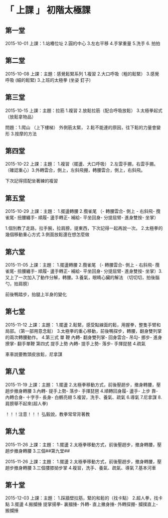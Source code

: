 # 「 上課 」 初階太極課

## 第一堂
2015-10-01 上課：1.站樁位址 2.圓的中心 3.左右平移 4.手掌重量 5.洗手 6. 拍拍

## 第二堂
2015-10-08 上課：主題：感覺鬆緊系列 1.複習 2.大口呼吸（粗的鬆緊） 3.感覺呼吸 (細的鬆緊) 3.上班的太極拳 (坐姿 釘子)

## 第三堂
2015-10-15 上課：主題：拉筋 1.複習 2.放鬆拉筋（配合呼吸放鬆） 3.太極拳起式 （放鬆拿物品）

問題：1.爬山 （上下樓梯） 外側筋太緊， 2.鬆不能連的原因，往下鬆的力量會變形 3.按摩的方法

## 第四堂
2015-10-22 上課：主題： 1.複習（擺盪、大口呼吸） 2.左雲手掤，右雲手掤。（確認重心）3.外轉雲合，側上，左斜飛掤，轉腰雲合，側上，右斜飛。

下次記得搭配坐著練的複習

## 第五堂
2015-10-29 上課：主題： 1.擺盪轉腰 2.攬雀尾 （- 轉腰雲合- 側上 - 右斜飛- 攬雀尾- 扭腰纏手- 順履- 盪手轉正- 補給- 平坐回身- 分提屈臂- 進身雙按- 坐掌）

1.個別教了走路，拉手腕，拉肩膀，提東西，下次記得一起再說一次。
2.太極拳的幾個移動重心方式
3.側面放鬆還在想怎麼做

## 第六堂
2015-11-05 上課：主題： 1.擺盪轉腰 2.攬雀尾 （- 轉腰雲合- 側上 - 右斜飛- 攬雀尾- 扭腰纏手- 順履- 盪手轉正- 補給- 平坐回身- 分提屈臂- 進身雙按- 坐掌）3.又上了一次加入了動作分解，轉腰。3.養氣，眼睛心臟的解法 （切切切，拍後腦勺，拍肩膀）

前後鴨踏步，抬腿上半身的變化

## 第七堂
2015-11-12 上課：主題： 1.擺盪 2.鬆緊，感受點線面的鬆，用握拳，整隻手臂和局部。（第一部用意念鬆） 3.太極拳的重心移動，前後鴨探步，轉腰，翻身雙列掌的兩次轉腰動作。 4.第三式 單 鞭 內轉- 翻身雙列掌- 回身雲合- 吊勾- 挪步- 進身撩掌- 翻手單鞭 第四式 提手上勢 內轉- 提手上勢- 落步- 手揮琵琶
4.疏氣

車車說要教頭皮放鬆，尼拿謀

## 第八堂
2015-11-19 上課：主題： 1.擺盪 2.太極拳移動方式，前後壓趟步，撤身轉腰，壓趟步撤身轉腰 3.內轉- 提手上勢- 落步- 手揮琵琶 4.順轉回身履- 盪手- 上步 靠- 內轉合身- 十字手- 長身- 白鶴亮翅 5.複習，洗手、養氣、疏氣 6.導氣 7.尼拿謀 8.肩膀舉不起來(超人拳)

！！！注意！！！
弘毅說，教拳常常背著教

## 第九堂
2015-11-26 上課：主題： 1.擺盪 2.太極拳移動方式，前後壓趟步，撤身轉腰，壓趟步撤身轉腰 3.三個##第九堂##

2015-11-26 上課：主題： 1.擺盪 2.太極拳移動方式，前後壓趟步，撤身轉腰，壓趟步撤身轉腰 3.三個摟膝拗步掌 4.複習，洗手、養氣、疏氣、導氣 7.基本河車

## 第十堂
2015-12-03 上課：主題： 1.踩牆壁拉筋，緊的和鬆的（找卡點） 2.超人拳，找卡點 3.擺盪 4.搬攔捶 提掌揚拳- 裏摑捶- 外轉- 直上撇身捶- 外轉探掤- 攔撲直上- 搬攔捶

